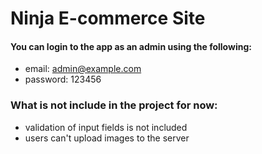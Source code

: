 # Ninja E-commerce Site




#### You can login to the app as an admin using the following:
- email: admin@example.com
- password: 123456

### What is not include in the project for now:
- validation of input fields is not included
- users can't upload images to the server

